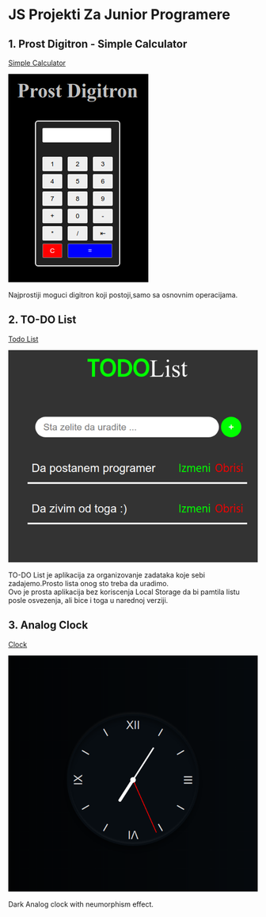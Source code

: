 # JS Projekti Za Junior Programere
## 1. Prost Digitron - Simple Calculator
[Simple Calculator](https://milan-micic.github.io/js-juniors/SimpleDigitron/simpleCalculator.html "Simple Calculator")  

[![simple calculator image][1]][2]

[1]: img/SimpleCalculator.png
[2]: https://milan-micic.github.io/js-juniors/SimpleDigitron/simpleCalculator.html

Najprostiji moguci digitron koji postoji,samo sa osnovnim operacijama.

## 2. TO-DO List
[Todo List](https://milan-micic.github.io/js-juniors/todoList "TODO List")  

[![todo list app image][3]][4]

[3]: img/todolist.png
[4]: https://milan-micic.github.io/js-juniors/todoList  

TO-DO List je aplikacija za organizovanje zadataka koje sebi zadajemo.Prosto lista onog sto treba da uradimo.  
Ovo je prosta aplikacija bez koriscenja Local Storage da bi pamtila listu posle osvezenja, ali bice i toga u narednoj verziji.

## 3. Analog Clock
[Clock](https://milan-micic.github.io/js-juniors/clock)  

[![clock app image][5]][6]

[5]: img/clock.png
[6]: https://milan-micic.github.io/js-juniors/clock  

Dark Analog clock with neumorphism effect.